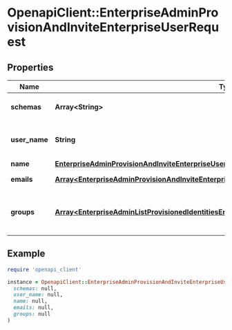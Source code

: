 # OpenapiClient::EnterpriseAdminProvisionAndInviteEnterpriseUserRequest

## Properties

| Name | Type | Description | Notes |
| ---- | ---- | ----------- | ----- |
| **schemas** | **Array&lt;String&gt;** | The SCIM schema URIs. |  |
| **user_name** | **String** | The username for the user. |  |
| **name** | [**EnterpriseAdminProvisionAndInviteEnterpriseUserRequestName**](EnterpriseAdminProvisionAndInviteEnterpriseUserRequestName.md) |  |  |
| **emails** | [**Array&lt;EnterpriseAdminProvisionAndInviteEnterpriseUserRequestEmailsInner&gt;**](EnterpriseAdminProvisionAndInviteEnterpriseUserRequestEmailsInner.md) | List of user emails. |  |
| **groups** | [**Array&lt;EnterpriseAdminListProvisionedIdentitiesEnterprise200ResponseResourcesInnerGroupsInner&gt;**](EnterpriseAdminListProvisionedIdentitiesEnterprise200ResponseResourcesInnerGroupsInner.md) | List of SCIM group IDs the user is a member of. | [optional] |

## Example

```ruby
require 'openapi_client'

instance = OpenapiClient::EnterpriseAdminProvisionAndInviteEnterpriseUserRequest.new(
  schemas: null,
  user_name: null,
  name: null,
  emails: null,
  groups: null
)
```

